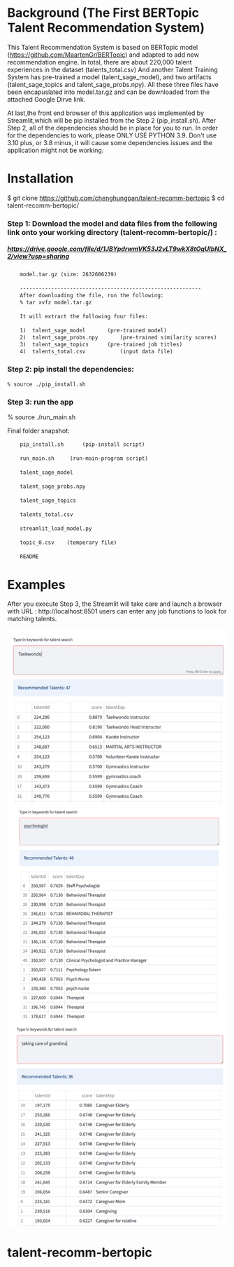 # Background (The First BERTopic Talent Recommendation System) 

This Talent Recommendation System is based on BERTopic model (https://github.com/MaartenGr/BERTopic) and adapted to add new recommendation engine.  In total, there are about 220,000 talent experiences in the dataset (talents_total.csv) And another Talent Training System has pre-trained a model (talent_sage_model), and two artifacts (talent_sage_topics and talent_sage_probs.npy). All these three files have been encapuslated into model.tar.gz and can be downloaded from the attached Google Dirve link.

At last,the front end browser of this application was implemented by Streamlit,which will be pip installed from the Step 2 (pip_install.sh). After Step 2, all of the dependencies should be in place for you to run.  In order for the dependencies to work, please ONLY USE PYTHON 3.9. Don't use 3.10 plus, or 3.8 minus, it will cause some dependencies issues and the application might not be working. 

# Installation

$ git clone https://github.com/chenghungpan/talent-recomm-bertopic
$ cd talent-recomm-bertopic/


### Step 1: Download the model and data files from the following link onto your working directory (talent-recomm-bertopic/) :

#####   	https://drive.google.com/file/d/1JBYpdrwmVK53J2vLT9wkX8tOqUlbNX_2/view?usp=sharing

	 	model.tar.gz (size: 2632606239)

        ----------------------------------------------------------
		After downloading the file, run the following:
		% tar xvfz model.tar.gz 
		
		It will extract the following four files:

       	1) 	talent_sage_model		(pre-trained model)
		2)	talent_sage_probs.npy		(pre-trained similarity scores)
		3)	talent_sage_topics 		(pre-trained job titles)
		4) 	talents_total.csv   		(input data file) 

### Step 2: pip install the dependencies:

    % source ./pip_install.sh 

### Step 3: run the app 

   %  source ./run_main.sh


Final folder snapshot:

		pip_install.sh		(pip-install script)

 		run_main.sh		(run-main-program script)

 		talent_sage_model

 		talent_sage_probs.npy

 		talent_sage_topics

 		talents_total.csv

 		streamlit_load_model.py

 		topic_0.csv    (temperary file)
 		
		README        

# Examples

After you execute Step 3, the Streamlit will take care and launch a browser with URL :   http://localhost:8501
users can enter any job functions to look for matching talents. 

![GitHub Logo](/images/Sample1.png)
![GitHub Logo](/images/Sample2.png)
![GitHub Logo](/images/Sample3.png)

# talent-recomm-bertopic

